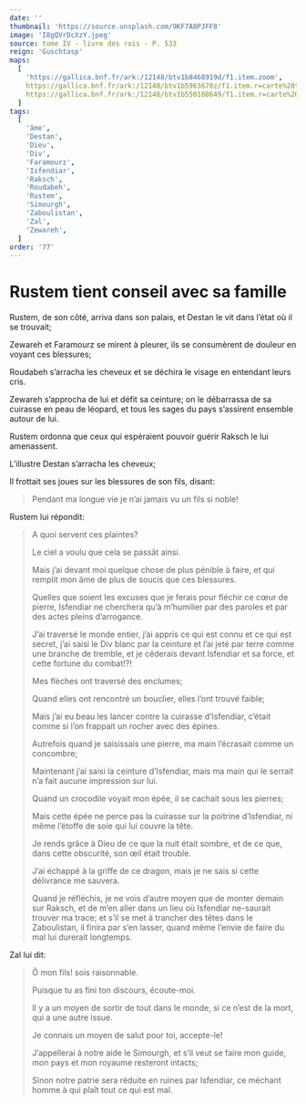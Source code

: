 ```yaml
---
date: ''
thumbnail: 'https://source.unsplash.com/9KF7A8PJFF8'
image: 'I8gQVrDcXzY.jpeg'
source: tome IV - livre des rois - P. 533
reign: 'Guschtasp'
maps:
  [
    'https://gallica.bnf.fr/ark:/12148/btv1b8468919d/f1.item.zoom',
    https://gallica.bnf.fr/ark:/12148/btv1b5963670z/f1.item.r=carte%20touran.zoom,
    https://gallica.bnf.fr/ark:/12148/btv1b550108649/f1.item.r=carte%20touran.zoom,
  ]
tags:
  [
    'âme',
    'Destan',
    'Dieu',
    'Div',
    'Faramourz',
    'Isfendiar',
    'Raksch',
    'Roudabeh',
    'Rustem',
    'Simourgh',
    'Zaboulistan',
    'Zal',
    'Zewareh',
  ]
order: '77'
---
```


# Rustem tient conseil avec sa famille

Rustem, de son côté, arriva dans son palais, et Destan le vit dans l’état où il se trouvait;

Zewareh et Faramourz se mirent à pleurer, ils se consumèrent de douleur en voyant ces blessures;

Roudabeh s’arracha les cheveux et se déchira le visage en entendant leurs cris.

Zewareh s’approcha de lui et défit sa ceinture; on le débarrassa de sa cuirasse en peau de léopard, et tous les sages du pays s’assirent ensemble autour de lui.

Rustem ordonna que ceux qui espéraient pouvoir guérir Raksch le lui amenassent.

L’illustre Destan s’arracha les cheveux;

Il frottait ses joues sur les blessures de son fils, disant:

> Pendant ma longue vie je n’ai jamais vu un fils si noble!

Rustem lui répondit:

> A quoi servent ces plaintes?
>
> Le ciel a voulu que cela se passât ainsi.
>
> Mais j’ai devant moi quelque chose de plus pénible à faire, et qui remplit mon âme de plus de soucis que ces blessures.
>
> Quelles que soient les excuses que je ferais pour fléchir ce cœur de pierre, Isfendiar ne cherchera qu’à m’humilier par des paroles et par des actes pleins d’arrogance.
>
> J’ai traversé le monde entier, j’ai appris ce qui est connu et ce qui est secret, j’ai saisi le Div blanc par la ceinture et l’ai jeté par terre comme une branche de tremble, et je céderais devant Isfendiar et sa force, et cette fortune du combat!?!
>
> Mes flèches ont traversé des enclumes;
>
> Quand elles ont rencontré un bouclier, elles l’ont trouvé faible;
>
> Mais j’ai eu beau les lancer contre la cuirasse d’Isfendiar, c’était comme si l’on frappait un rocher avec des épines.
>
> Autrefois quand je saisissais une pierre, ma main l’écrasait comme un concombre;
>
> Maintenant j’ai saisi la ceinture d’Isfendiar, mais ma main qui le serrait n’a fait aucune impression sur lui.
>
> Quand un crocodile voyait mon épée, il se cachait sous les pierres;
>
> Mais cette épée ne perce pas la cuirasse sur la poitrine d’Isfendiar, ni même l’étoffe de soie qui lui couvre la tête.
>
> Je rends grâce à Dieu de ce que la nuit était sombre, et de ce que, dans cette obscurité, son œil était trouble.
>
> J’ai échappé à la griffe de ce dragon, mais je ne sais si cette délivrance me sauvera.
>
> Quand je réfléchis, je ne vois d’autre moyen que de monter demain sur Raksch, et de m’en aller dans un lieu où Isfendiar ne-saurait trouver ma trace; et s’il se met à trancher des têtes dans le Zaboulistan, il finira par s’en lasser, quand même l’envie de faire du mal lui durerait longtemps.

Zal lui dit:

> Ô mon fils! sois raisonnable.
>
> Puisque tu as fini ton discours, écoute-moi.
>
> Il y a un moyen de sortir de tout dans le monde, si ce n’est de la mort, qui a une autre issue.
>
> Je connais un moyen de salut pour toi, accepte-le!
>
> J’appellerai à notre aide le Simourgh, et s’il veut se faire mon guide, mon pays et mon royaume resteront intacts;
>
> Sinon notre patrie sera réduite en ruines par Isfendiar, ce méchant homme à qui plaît tout ce qui est mal.
